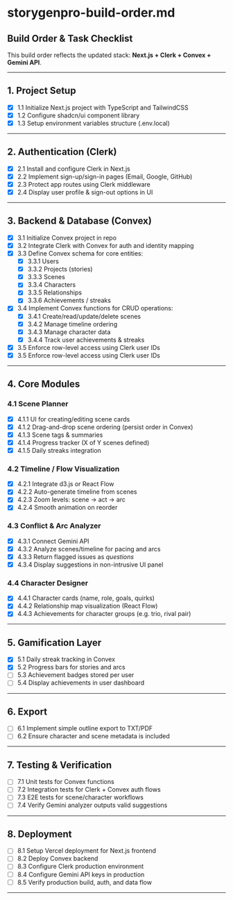 # storygenpro-build-order.md

## Build Order & Task Checklist  
This build order reflects the updated stack: **Next.js + Clerk + Convex + Gemini API**.  

---

## 1. Project Setup
- [x] 1.1 Initialize Next.js project with TypeScript and TailwindCSS  
- [x] 1.2 Configure shadcn/ui component library  
- [x] 1.3 Setup environment variables structure (.env.local)  

---

## 2. Authentication (Clerk)
- [x] 2.1 Install and configure Clerk in Next.js  
- [x] 2.2 Implement sign-up/sign-in pages (Email, Google, GitHub)  
- [x] 2.3 Protect app routes using Clerk middleware  
- [x] 2.4 Display user profile & sign-out options in UI  

---

## 3. Backend & Database (Convex)
- [x] 3.1 Initialize Convex project in repo  
- [x] 3.2 Integrate Clerk with Convex for auth and identity mapping  
- [x] 3.3 Define Convex schema for core entities:
  - [x] 3.3.1 Users  
  - [x] 3.3.2 Projects (stories)  
  - [x] 3.3.3 Scenes  
  - [x] 3.3.4 Characters  
  - [x] 3.3.5 Relationships  
  - [x] 3.3.6 Achievements / streaks
- [x] 3.4 Implement Convex functions for CRUD operations:
  - [x] 3.4.1 Create/read/update/delete scenes  
  - [x] 3.4.2 Manage timeline ordering  
  - [x] 3.4.3 Manage character data  
  - [x] 3.4.4 Track user achievements & streaks
- [x] 3.5 Enforce row-level access using Clerk user IDs  
- [x] 3.5 Enforce row-level access using Clerk user IDs  

---

## 4. Core Modules

### 4.1 Scene Planner
- [x] 4.1.1 UI for creating/editing scene cards  
- [x] 4.1.2 Drag-and-drop scene ordering (persist order in Convex)  
- [x] 4.1.3 Scene tags & summaries  
- [x] 4.1.4 Progress tracker (X of Y scenes defined)  
- [x] 4.1.5 Daily streaks integration  

### 4.2 Timeline / Flow Visualization
- [x] 4.2.1 Integrate d3.js or React Flow  
- [x] 4.2.2 Auto-generate timeline from scenes  
- [x] 4.2.3 Zoom levels: scene → act → arc  
- [x] 4.2.4 Smooth animation on reorder  

### 4.3 Conflict & Arc Analyzer
- [x] 4.3.1 Connect Gemini API  
- [x] 4.3.2 Analyze scenes/timeline for pacing and arcs  
- [x] 4.3.3 Return flagged issues as *questions*  
- [x] 4.3.4 Display suggestions in non-intrusive UI panel  

### 4.4 Character Designer
- [x] 4.4.1 Character cards (name, role, goals, quirks)  
- [x] 4.4.2 Relationship map visualization (React Flow)  
- [x] 4.4.3 Achievements for character groups (e.g. trio, rival pair)  

---

## 5. Gamification Layer
- [x] 5.1 Daily streak tracking in Convex  
- [x] 5.2 Progress bars for stories and arcs  
- [ ] 5.3 Achievement badges stored per user  
- [ ] 5.4 Display achievements in user dashboard  

---

## 6. Export
- [ ] 6.1 Implement simple outline export to TXT/PDF  
- [ ] 6.2 Ensure character and scene metadata is included  

---

## 7. Testing & Verification
- [ ] 7.1 Unit tests for Convex functions  
- [ ] 7.2 Integration tests for Clerk + Convex auth flows  
- [ ] 7.3 E2E tests for scene/character workflows  
- [ ] 7.4 Verify Gemini analyzer outputs valid suggestions  

---

## 8. Deployment
- [ ] 8.1 Setup Vercel deployment for Next.js frontend  
- [ ] 8.2 Deploy Convex backend  
- [ ] 8.3 Configure Clerk production environment  
- [ ] 8.4 Configure Gemini API keys in production  
- [ ] 8.5 Verify production build, auth, and data flow  

---

